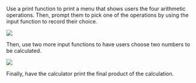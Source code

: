 <!--title={Calculator Menu}-->

<!--badges={Python:7,Software Engineering:1}-->

<!--concepts={PrintStatements.mdx, UserInput.mdx, Casting.mdx, Variables.mdx}-->

Use a print function to print a menu that shows users the four arithmetic operations. Then, prompt them to pick one of the operations by using the input function to record their choice.

<img src="https://projectbit.s3-us-west-1.amazonaws.com/darlene/md/Basic+Calculator/Menu.png">



Then, use two more input functions to have users choose two numbers to be calculated.

<img src="https://projectbit.s3-us-west-1.amazonaws.com/darlene/md/Basic+Calculator/Menu_2.png">



Finally, have the calculator print the final product of the calculation.

